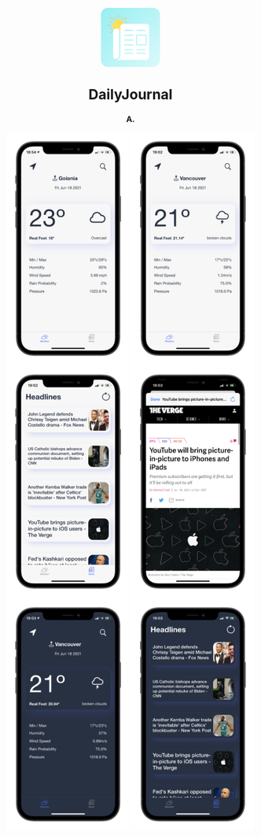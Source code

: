 <p align="center">
  <img align="center" src="DailyjournalReadme/dailyjournallogo.png" alt="DailyJournal Logo" width="120"/>
  <h1 align="center">DailyJournal</h1>
  <h3 align="center">A.</h3>
  <p float="left">
    <img align="center" src="DailyjournalReadme/screen1.png" alt="First app screen" width="250"/>
    <img align="center" src="DailyjournalReadme/screen2.png" alt="Second app screen" width="250"/>
    <img align="center" src="DailyjournalReadme/screen3.png" alt="Thrid app screen" width="250"/>
    <img align="center" src="DailyjournalReadme/screen4.png" alt="Fourth app screen" width="250"/>
    <img align="center" src="DailyjournalReadme/screen5.png" alt="Fifth app screen" width="250"/>
    <img align="center" src="DailyjournalReadme/screen6.png" alt="Sixth app screen" width="250"/>
  </p>
</p>
